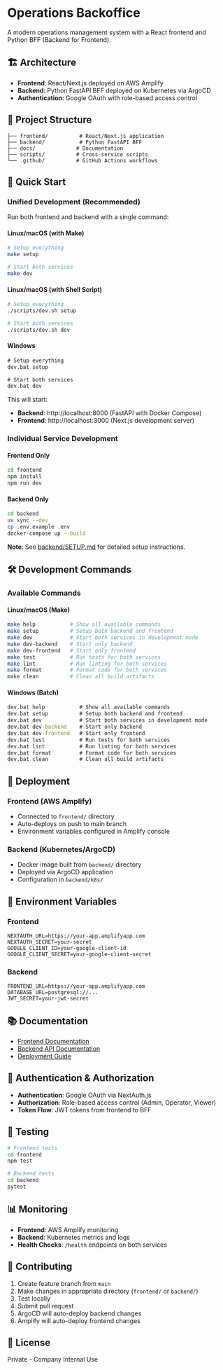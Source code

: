 # Operations Backoffice

A modern operations management system with a React frontend and Python BFF (Backend for Frontend).

## 🏗️ Architecture

- **Frontend**: React/Next.js deployed on AWS Amplify
- **Backend**: Python FastAPI BFF deployed on Kubernetes via ArgoCD
- **Authentication**: Google OAuth with role-based access control

## 📁 Project Structure

```
├── frontend/          # React/Next.js application
├── backend/           # Python FastAPI BFF
├── docs/             # Documentation
├── scripts/          # Cross-service scripts
└── .github/          # GitHub Actions workflows
```

## 🚀 Quick Start

### Unified Development (Recommended)

Run both frontend and backend with a single command:

#### Linux/macOS (with Make)
```bash
# Setup everything
make setup

# Start both services
make dev
```

#### Linux/macOS (with Shell Script)
```bash
# Setup everything
./scripts/dev.sh setup

# Start both services
./scripts/dev.sh dev
```

#### Windows
```cmd
# Setup everything
dev.bat setup

# Start both services
dev.bat dev
```

This will start:
- **Backend**: http://localhost:8000 (FastAPI with Docker Compose)
- **Frontend**: http://localhost:3000 (Next.js development server)

### Individual Service Development

#### Frontend Only
```bash
cd frontend
npm install
npm run dev
```

#### Backend Only
```bash
cd backend
uv sync --dev
cp .env.example .env
docker-compose up --build
```

**Note**: See [backend/SETUP.md](backend/SETUP.md) for detailed setup instructions.

## 🛠️ Development Commands

### Available Commands

#### Linux/macOS (Make)
```bash
make help           # Show all available commands
make setup          # Setup both backend and frontend
make dev            # Start both services in development mode
make dev-backend    # Start only backend
make dev-frontend   # Start only frontend
make test           # Run tests for both services
make lint           # Run linting for both services
make format         # Format code for both services
make clean          # Clean all build artifacts
```

#### Windows (Batch)
```cmd
dev.bat help           # Show all available commands
dev.bat setup          # Setup both backend and frontend
dev.bat dev            # Start both services in development mode
dev.bat dev-backend    # Start only backend
dev.bat dev-frontend   # Start only frontend
dev.bat test           # Run tests for both services
dev.bat lint           # Run linting for both services
dev.bat format         # Format code for both services
dev.bat clean          # Clean all build artifacts
```

## 🚀 Deployment

### Frontend (AWS Amplify)
- Connected to `frontend/` directory
- Auto-deploys on push to main branch
- Environment variables configured in Amplify console

### Backend (Kubernetes/ArgoCD)
- Docker image built from `backend/` directory
- Deployed via ArgoCD application
- Configuration in `backend/k8s/`

## 🔧 Environment Variables

### Frontend
```env
NEXTAUTH_URL=https://your-app.amplifyapp.com
NEXTAUTH_SECRET=your-secret
GOOGLE_CLIENT_ID=your-google-client-id
GOOGLE_CLIENT_SECRET=your-google-client-secret
```

### Backend
```env
FRONTEND_URL=https://your-app.amplifyapp.com
DATABASE_URL=postgresql://...
JWT_SECRET=your-jwt-secret
```

## 📚 Documentation

- [Frontend Documentation](frontend/README.md)
- [Backend API Documentation](backend/README.md)
- [Deployment Guide](docs/deployment.md)

## 🔐 Authentication & Authorization

- **Authentication**: Google OAuth via NextAuth.js
- **Authorization**: Role-based access control (Admin, Operator, Viewer)
- **Token Flow**: JWT tokens from frontend to BFF

## 🧪 Testing

```bash
# Frontend tests
cd frontend
npm test

# Backend tests
cd backend
pytest
```

## 📊 Monitoring

- **Frontend**: AWS Amplify monitoring
- **Backend**: Kubernetes metrics and logs
- **Health Checks**: `/health` endpoints on both services

## 🤝 Contributing

1. Create feature branch from `main`
2. Make changes in appropriate directory (`frontend/` or `backend/`)
3. Test locally
4. Submit pull request
5. ArgoCD will auto-deploy backend changes
6. Amplify will auto-deploy frontend changes

## 📄 License

Private - Company Internal Use
